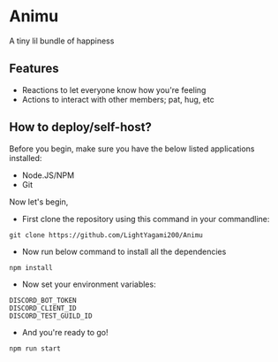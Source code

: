 # Animu

A tiny lil bundle of happiness

## Features

- Reactions to let everyone know how you're feeling
- Actions to interact with other members; pat, hug, etc

## How to deploy/self-host?

Before you begin, make sure you have the below listed applications installed:

- Node.JS/NPM
- Git

Now let's begin,

- First clone the repository using this command in your commandline:

```
git clone https://github.com/LightYagami200/Animu
```

- Now run below command to install all the dependencies

```
npm install
```

- Now set your environment variables:

```
DISCORD_BOT_TOKEN
DISCORD_CLIENT_ID
DISCORD_TEST_GUILD_ID
```

- And you're ready to go!

```
npm run start
```
